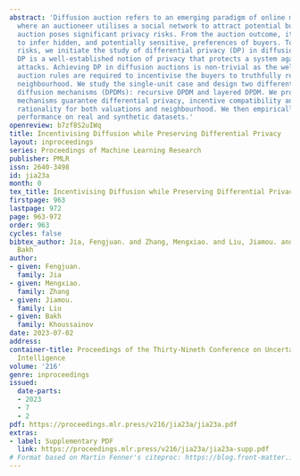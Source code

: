 ```yaml
---
abstract: 'Diffusion auction refers to an emerging paradigm of online marketplace
  where an auctioneer utilises a social network to attract potential buyers.  Diffusion
  auction poses significant privacy risks. From the auction outcome, it is possible
  to infer hidden, and potentially sensitive, preferences of buyers. To mitigate such
  risks, we initiate the study of differential privacy (DP) in diffusion auction mechanisms.
  DP is a well-established notion of privacy that protects a system against inference
  attacks. Achieving DP in diffusion auctions is non-trivial as the well-designed
  auction rules are required to incentivise the buyers to truthfully report their
  neighbourhood. We study the single-unit case and design two differentially private
  diffusion mechanisms (DPDMs): recursive DPDM and layered DPDM. We prove that these
  mechanisms guarantee differential privacy, incentive compatibility and individual
  rationality for both valuations and neighbourhood. We then empirically compare their
  performance on real and synthetic datasets.'
openreview: b7zf8S2uIWq
title: Incentivising Diffusion while Preserving Differential Privacy
layout: inproceedings
series: Proceedings of Machine Learning Research
publisher: PMLR
issn: 2640-3498
id: jia23a
month: 0
tex_title: Incentivising Diffusion while Preserving Differential Privacy
firstpage: 963
lastpage: 972
page: 963-972
order: 963
cycles: false
bibtex_author: Jia, Fengjuan. and Zhang, Mengxiao. and Liu, Jiamou. and Khoussainov,
  Bakh
author:
- given: Fengjuan.
  family: Jia
- given: Mengxiao.
  family: Zhang
- given: Jiamou.
  family: Liu
- given: Bakh
  family: Khoussainov
date: 2023-07-02
address:
container-title: Proceedings of the Thirty-Nineth Conference on Uncertainty in Artificial
  Intelligence
volume: '216'
genre: inproceedings
issued:
  date-parts:
  - 2023
  - 7
  - 2
pdf: https://proceedings.mlr.press/v216/jia23a/jia23a.pdf
extras:
- label: Supplementary PDF
  link: https://proceedings.mlr.press/v216/jia23a/jia23a-supp.pdf
# Format based on Martin Fenner's citeproc: https://blog.front-matter.io/posts/citeproc-yaml-for-bibliographies/
---
```

